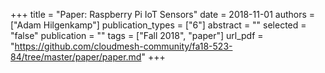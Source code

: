 +++
title = "Paper: Raspberry Pi IoT Sensors"
date = 2018-11-01
authors = ["Adam Hilgenkamp"]
publication_types = ["6"]
abstract = ""
selected = "false"
publication = ""
tags = ["Fall 2018", "paper"]
url_pdf = "https://github.com/cloudmesh-community/fa18-523-84/tree/master/paper/paper.md"
+++

